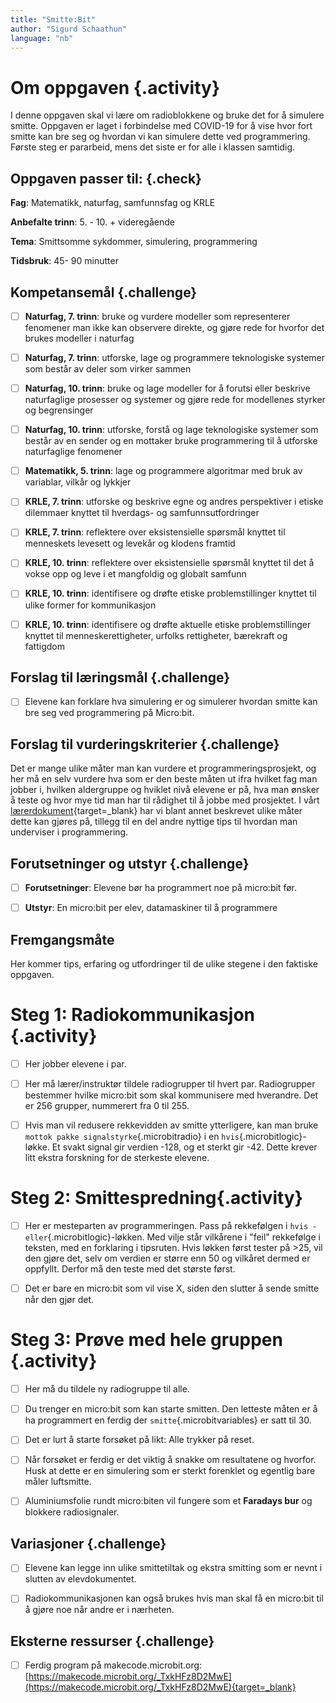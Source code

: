```yaml
---
title: "Smitte:Bit"
author: "Sigurd Schaathun" 
language: "nb"
---
```



# Om oppgaven {.activity}

I denne oppgaven skal vi lære om radioblokkene og bruke det for å simulere smitte. Oppgaven er laget i forbindelse med COVID-19 for å vise hvor fort smitte kan bre seg og hvordan vi kan simulere dette ved programmering. Første steg er pararbeid, mens det siste er for alle i klassen samtidig.

## Oppgaven passer til: {.check}

 **Fag**: Matematikk, naturfag, samfunnsfag og KRLE

**Anbefalte trinn**: 5. - 10. + videregående

**Tema**: Smittsomme sykdommer, simulering, programmering

**Tidsbruk**: 45- 90 minutter

## Kompetansemål {.challenge}

- [ ] **Naturfag, 7. trinn**: bruke og vurdere modeller som representerer fenomener man ikke kan observere direkte, og gjøre rede for hvorfor det brukes modeller i naturfag

- [ ] **Naturfag, 7. trinn**: utforske, lage og programmere teknologiske systemer som består av deler som virker sammen

- [ ] **Naturfag, 10. trinn**: bruke og lage modeller for å forutsi eller beskrive naturfaglige prosesser og systemer og gjøre rede for modellenes styrker og begrensinger

- [ ] **Naturfag, 10. trinn**: utforske, forstå og lage teknologiske systemer som består av en sender og en mottaker
bruke programmering til å utforske naturfaglige fenomener


- [ ] **Matematikk, 5. trinn**: lage og programmere algoritmar med bruk av variablar, vilkår og lykkjer

- [ ] **KRLE, 7. trinn**: utforske og beskrive egne og andres perspektiver i etiske dilemmaer knyttet til hverdags- og samfunnsutfordringer

- [ ] **KRLE, 7. trinn**: reflektere over eksistensielle spørsmål knyttet til menneskets levesett og levekår og klodens framtid

- [ ] **KRLE, 10. trinn**: reflektere over eksistensielle spørsmål knyttet til det å vokse opp og leve i et mangfoldig og globalt samfunn

- [ ] **KRLE, 10. trinn**: identifisere og drøfte etiske problemstillinger knyttet til ulike former for kommunikasjon

- [ ] **KRLE, 10. trinn**: identifisere og drøfte aktuelle etiske problemstillinger knyttet til menneskerettigheter, urfolks rettigheter, bærekraft og fattigdom



## Forslag til læringsmål {.challenge}

- [ ] Elevene kan forklare hva simulering er og simulerer hvordan smitte kan bre seg ved programmering på Micro:bit.

## Forslag til vurderingskriterier {.challenge}

Det er mange ulike måter man kan vurdere et programmeringsprosjekt, og her må en
selv vurdere hva som er den beste måten ut ifra hvilket fag man jobber i,
hvilken aldergruppe og hviklet nivå elevene er på, hva man ønsker å teste og
hvor mye tid man har til rådighet til å jobbe med prosjektet. I vårt
[lærerdokument](https://github.com/kodeklubben/oppgaver/wiki/Hvordan-undervise-i-og-vurdere-programmering){target=_blank} har vi blant
annet beskrevet ulike måter dette kan gjøres på, tillegg til en del andre
nyttige tips til hvordan man underviser i programmering.

## Forutsetninger og utstyr {.challenge}

- [ ] **Forutsetninger**: Elevene bør ha programmert noe på micro:bit før.

- [ ] **Utstyr**: En micro:bit per elev, datamaskiner til å programmere

## Fremgangsmåte

Her kommer tips, erfaring og utfordringer til de ulike stegene i den faktiske
oppgaven. 

# Steg 1: Radiokommunikasjon {.activity}

- [ ] Her jobber elevene i par.

- [ ] Her må lærer/instruktør tildele radiogrupper til hvert par. Radiogrupper bestemmer hvilke micro:bit som skal kommunisere med hverandre. Det er 256 grupper, nummerert fra 0 til 255. 

- [ ] Hvis man vil redusere rekkevidden av smitte ytterligere, kan man bruke `mottok pakke signalstyrke`{.microbitradio} i en `hvis`{.microbitlogic}-løkke. Et svakt signal gir verdien -128, og et sterkt gir -42. Dette krever litt ekstra forskning for de sterkeste elevene.

# Steg 2: Smittespredning{.activity}

- [ ] Her er mesteparten av programmeringen. Pass på rekkefølgen i `hvis - eller`{.microbitlogic}-løkken. Med vilje står vilkårene i "feil" rekkefølge i teksten, med en forklaring i tipsruten. Hvis løkken først tester på >25, vil den gjøre det, selv om verdien er større enn 50 og vilkåret dermed er oppfyllt. Derfor må den teste med det største først. 

- [ ] Det er bare en micro:bit som vil vise X, siden den slutter å sende smitte når den gjør det.

# Steg 3: Prøve med hele gruppen {.activity}

- [ ] Her må du tildele ny radiogruppe til alle.

- [ ] Du trenger en micro:bit som kan starte smitten. Den letteste måten er å ha programmert en ferdig der `smitte`{.microbitvariables} er satt til 30.

- [ ] Det er lurt å starte forsøket på likt: Alle trykker på reset.

- [ ] Når forsøket er ferdig er det viktig å snakke om resultatene og hvorfor. Husk at dette er en simulering som er sterkt forenklet og egentlig bare måler luftsmitte.

- [ ] Aluminiumsfolie rundt micro:biten vil fungere som et __Faradays bur__ og blokkere radiosignaler.

## Variasjoner {.challenge}

- [ ]  Elevene kan legge inn ulike smittetiltak og ekstra smitting som er nevnt i slutten av elevdokumentet. 

- [ ] Radiokommunikasjonen kan også brukes hvis man skal få en micro:bit til å gjøre noe når andre er i nærheten.
 

## Eksterne ressurser {.challenge}

- [ ] Ferdig program på makecode.microbit.org: [https://makecode.microbit.org/_TxkHFz8D2MwE](https://makecode.microbit.org/_TxkHFz8D2MwE){target=_blank}